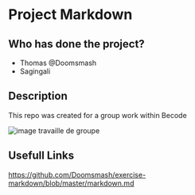# Project Markdown 

## Who has done the project?

* Thomas @Doomsmash
* Sagingali

## Description

This repo was created for a group work within Becode

![image travaille de groupe](https://image.freepik.com/vecteurs-libre/style-bande-dessinee-plat-business-target-team-work-puzzle_44695-178.jpg)

## Usefull Links

https://github.com/Doomsmash/exercise-markdown/blob/master/markdown.md
